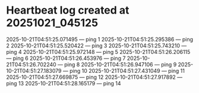 # Heartbeat log created at 20251021_045125
2025-10-21T04:51:25.071495 — ping 1
2025-10-21T04:51:25.295386 — ping 2
2025-10-21T04:51:25.520422 — ping 3
2025-10-21T04:51:25.743210 — ping 4
2025-10-21T04:51:25.972148 — ping 5
2025-10-21T04:51:26.206115 — ping 6
2025-10-21T04:51:26.453976 — ping 7
2025-10-21T04:51:26.702240 — ping 8
2025-10-21T04:51:26.947106 — ping 9
2025-10-21T04:51:27.183079 — ping 10
2025-10-21T04:51:27.431049 — ping 11
2025-10-21T04:51:27.669875 — ping 12
2025-10-21T04:51:27.917892 — ping 13
2025-10-21T04:51:28.165179 — ping 14
